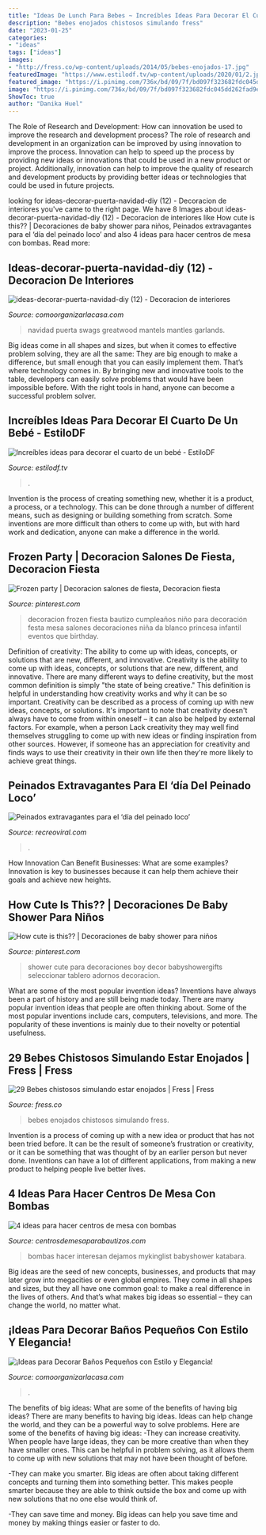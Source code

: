 ```yaml
---
title: "Ideas De Lunch Para Bebes ~ Increíbles Ideas Para Decorar El Cuarto De Un Bebé"
description: "Bebes enojados chistosos simulando fress"
date: "2023-01-25"
categories:
- "ideas"
tags: ["ideas"]
images:
- "http://fress.co/wp-content/uploads/2014/05/bebes-enojados-17.jpg"
featuredImage: "https://www.estilodf.tv/wp-content/uploads/2020/01/2.jpg"
featured_image: "https://i.pinimg.com/736x/bd/09/7f/bd097f323682fdc045dd262fad9e7135.jpg"
image: "https://i.pinimg.com/736x/bd/09/7f/bd097f323682fdc045dd262fad9e7135.jpg"
ShowToc: true
author: "Danika Huel"
---
```



The Role of Research and Development: How can innovation be used to improve the research and development process?
The role of research and development in an organization can be improved by using innovation to improve the process. Innovation can help to speed up the process by providing new ideas or innovations that could be used in a new product or project. Additionally, innovation can help to improve the quality of research and development products by providing better ideas or technologies that could be used in future projects.

	

		
looking for ideas-decorar-puerta-navidad-diy (12) - Decoracion de interiores you've came to the right page. We have 8 Images about ideas-decorar-puerta-navidad-diy (12) - Decoracion de interiores like How cute is this?? | Decoraciones de baby shower para niños, Peinados extravagantes para el ‘día del peinado loco’ and also 4 ideas para hacer centros de mesa con bombas. Read more:
		
    
## Ideas-decorar-puerta-navidad-diy (12) - Decoracion De Interiores

<img loading=lazy src="https://comoorganizarlacasa.com/wp-content/uploads/2015/10/ideas-decorar-puerta-navidad-diy-12-224x300.jpg" onerror="this.onerror=null;this.src='https://tse4.mm.bing.net/th?id=OIP._eunxjd1HQ6yDICLf9NkDwAAAA&amp;pid=15.1';" alt="ideas-decorar-puerta-navidad-diy (12) - Decoracion de interiores">

_Source: comoorganizarlacasa.com_

>navidad puerta swags greatwood mantels mantles garlands. 

	

Big ideas come in all shapes and sizes, but when it comes to effective problem solving, they are all the same: They are big enough to make a difference, but small enough that you can easily implement them. That’s where technology comes in. By bringing new and innovative tools to the table, developers can easily solve problems that would have been impossible before. With the right tools in hand, anyone can become a successful problem solver.

    
## Increíbles Ideas Para Decorar El Cuarto De Un Bebé - EstiloDF

<img loading=lazy src="https://www.estilodf.tv/wp-content/uploads/2020/01/2.jpg" onerror="this.onerror=null;this.src='https://tse4.mm.bing.net/th?id=OIP.USLy53FgdfPNruTTsz6l8AHaHa&amp;pid=15.1';" alt="Increíbles ideas para decorar el cuarto de un bebé - EstiloDF">

_Source: estilodf.tv_

>. 

	

Invention is the process of creating something new, whether it is a product, a process, or a technology. This can be done through a number of different means, such as designing or building something from scratch. Some inventions are more difficult than others to come up with, but with hard work and dedication, anyone can make a difference in the world.

    
## Frozen Party | Decoracion Salones De Fiesta, Decoracion Fiesta

<img loading=lazy src="https://i.pinimg.com/736x/5f/2d/b1/5f2db16a90a7dc5be5ff3f6d6ca12c9a.jpg" onerror="this.onerror=null;this.src='https://tse4.mm.bing.net/th?id=OIP.5HzDEzU7RAx-pr2_jZdLkgHaNK&amp;pid=15.1';" alt="Frozen party | Decoracion salones de fiesta, Decoracion fiesta">

_Source: pinterest.com_

>decoracion frozen fiesta bautizo cumpleaños niño para decoración festa mesa salones decoraciones niña da blanco princesa infantil eventos que birthday. 

	

Definition of creativity: The ability to come up with ideas, concepts, or solutions that are new, different, and innovative.
Creativity is the ability to come up with ideas, concepts, or solutions that are new, different, and innovative. There are many different ways to define creativity, but the most common definition is simply "the state of being creative." This definition is helpful in understanding how creativity works and why it can be so important.
Creativity can be described as a process of coming up with new ideas, concepts, or solutions. It's important to note that creativity doesn't always have to come from within oneself – it can also be helped by external factors. For example, when a person Lack creativity they may well find themselves struggling to come up with new ideas or finding inspiration from other sources. However, if someone has an appreciation for creativity and finds ways to use their creativity in their own life then they're more likely to achieve great things.

    
## Peinados Extravagantes Para El ‘día Del Peinado Loco’

<img loading=lazy src="https://www.recreoviral.com/wp-content/uploads/2016/03/Los-peinados-más-extravagantes-del-día-del-peinado-loco-12.jpg" onerror="this.onerror=null;this.src='https://tse3.mm.bing.net/th?id=OIP.cbCQm6bSm7I43FHs0uYYggHaHg&amp;pid=15.1';" alt="Peinados extravagantes para el ‘día del peinado loco’">

_Source: recreoviral.com_

>. 

	

How Innovation Can Benefit Businesses: What are some examples?
Innovation is key to businesses because it can help them achieve their goals and achieve new heights.

    
## How Cute Is This?? | Decoraciones De Baby Shower Para Niños

<img loading=lazy src="https://i.pinimg.com/736x/bd/09/7f/bd097f323682fdc045dd262fad9e7135.jpg" onerror="this.onerror=null;this.src='https://tse4.mm.bing.net/th?id=OIP.Xx2cgRe_PTrJYjZcoRfyCwHaLt&amp;pid=15.1';" alt="How cute is this?? | Decoraciones de baby shower para niños">

_Source: pinterest.com_

>shower cute para decoraciones boy decor babyshowergifts seleccionar tablero adornos decoracion. 

	

What are some of the most popular invention ideas?
Inventions have always been a part of history and are still being made today. There are many popular invention ideas that people are often thinking about. Some of the most popular inventions include cars, computers, televisions, and more. The popularity of these inventions is mainly due to their novelty or potential usefulness.

    
## 29 Bebes Chistosos Simulando Estar Enojados | Fress | Fress

<img loading=lazy src="http://fress.co/wp-content/uploads/2014/05/bebes-enojados-17.jpg" onerror="this.onerror=null;this.src='https://tse4.mm.bing.net/th?id=OIP.5WTXfyXmwjz6iTMK6igjRwHaFj&amp;pid=15.1';" alt="29 Bebes chistosos simulando estar enojados | Fress | Fress">

_Source: fress.co_

>bebes enojados chistosos simulando fress. 

	

Invention is a process of coming up with a new idea or product that has not been tried before. It can be the result of someone’s frustration or creativity, or it can be something that was thought of by an earlier person but never done. Inventions can have a lot of different applications, from making a new product to helping people live better lives.

    
## 4 Ideas Para Hacer Centros De Mesa Con Bombas

<img loading=lazy src="https://centrosdemesaparabautizos.com/wp-content/uploads/2021/02/centros-de-mesa-con-bombas-para-bodas-577x1024.jpg" onerror="this.onerror=null;this.src='https://tse1.mm.bing.net/th?id=OIP.OESlTNds7PMC1-NWuGhMiQHaNJ&amp;pid=15.1';" alt="4 ideas para hacer centros de mesa con bombas">

_Source: centrosdemesaparabautizos.com_

>bombas hacer interesan dejamos mykinglist babyshower katabara. 

	

Big ideas are the seed of new concepts, businesses, and products that may later grow into megacities or even global empires. They come in all shapes and sizes, but they all have one common goal: to make a real difference in the lives of others. And that’s what makes big ideas so essential – they can change the world, no matter what.

    
## ¡Ideas Para Decorar Baños Pequeños Con Estilo Y Elegancia!

<img loading=lazy src="https://comoorganizarlacasa.com/wp-content/uploads/2017/09/ideas-para-decorar-banos-pequenos-16.jpg" onerror="this.onerror=null;this.src='https://tse2.mm.bing.net/th?id=OIP.xR3JLqVv0mSD__9_GElvQgHaJ4&amp;pid=15.1';" alt="¡Ideas para Decorar Baños Pequeños con Estilo y Elegancia!">

_Source: comoorganizarlacasa.com_

>. 

	

The benefits of big ideas: What are some of the benefits of having big ideas?
There are many benefits to having big ideas. Ideas can help change the world, and they can be a powerful way to solve problems. Here are some of the benefits of having big ideas: 
-They can increase creativity. When people have large ideas, they can be more creative than when they have smaller ones. This can be helpful in problem solving, as it allows them to come up with new solutions that may not have been thought of before. 

-They can make you smarter. Big ideas are often about taking different concepts and turning them into something better. This makes people smarter because they are able to think outside the box and come up with new solutions that no one else would think of. 

-They can save time and money. Big ideas can help you save time and money by making things easier or faster to do.

